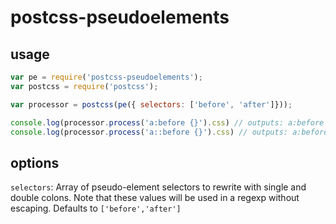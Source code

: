 # postcss-pseudoelements

## usage

```javascript
var pe = require('postcss-pseudoelements');
var postcss = require('postcss');

var processor = postcss(pe({ selectors: ['before', 'after']}));

console.log(processor.process('a:before {}').css) // outputs: a:before {}
console.log(processor.process('a::before {}').css) // outputs: a:before {}
```

## options

`selectors`: Array of pseudo-element selectors to rewrite with single and double colons. Note that these values will be used in a regexp without escaping. Defaults to `['before','after']`
